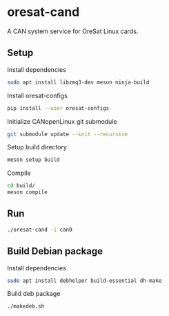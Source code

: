 # oresat-cand

A CAN system service for OreSat Linux cards.

## Setup

Install dependencies

```bash
sudo apt install libzmq3-dev meson ninja-build
```

Install oresat-configs

```bash
pip install --user oresat-configs
```

Initialize CANopenLinux git submodule

```bash
git submodule update --init --recursive
```

Setup build directory

```bash
meson setup build
```

Compile

```bash
cd build/
meson compile
```

## Run

```bash
./oresat-cand -i can0
```

## Build Debian package

Install dependencies

```bash
sudo apt install debhelper build-essential dh-make

```

Build deb package

```bash
./makedeb.sh
```
